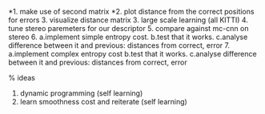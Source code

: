 *1. make use of second matrix
*2. plot distance from the correct positions for errors
3. visualize distance matrix
3. large scale learning (all KITTI)
4. tune stereo paremeters for our descriptor
5. compare against mc-cnn on stereo
6.
    a.implement simple entropy cost. 
    b.test that it works.
    c.analyse difference between it and previous: distances from correct, error
7.  
    a.implement complex entropy cost
    b.test that it works.
    c.analyse difference between it and previous: distances from correct, error

   
% ideas
1. dynamic programming (self learning)
2. learn smoothness cost and reiterate (self learning)



  
